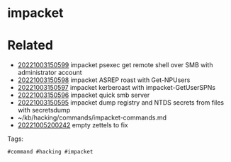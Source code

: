# impacket

# Related

- [20221003150599](/zet/20221003150599/README.md) impacket psexec get remote shell over SMB with administrator account
- [20221003150598](/zet/20221003150598/README.md) impacket ASREP roast with Get-NPUsers
- [20221003150597](/zet/20221003150597/README.md) impacket kerberoast with impacket-GetUserSPNs
- [20221003150596](/zet/20221003150596/README.md) impacket quick smb server
- [20221003150595](/zet/20221003150595/README.md) impacket dump registry and NTDS secrets from files with secretsdump
- ~/kb/hacking/commands/impacket-commands.md
- [20221005200242](/zet/20221005200242/README.md) empty zettels to fix

Tags:

    #command #hacking #impacket 
